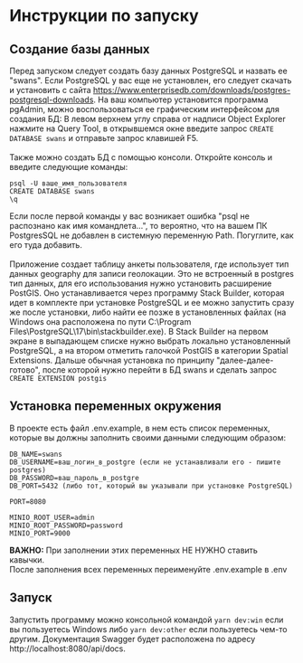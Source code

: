 # Инструкции по запуску

## Создание базы данных

Перед запуском следует создать базу данных PostgreSQL и назвать ее "swans". Если PostgreSQL у вас еще не установлен, его следует скачать и установить с сайта https://www.enterprisedb.com/downloads/postgres-postgresql-downloads.
На ваш компьютер установится программа pgAdmin, можно воспользоваться ее графическим интерфейсом для создания БД: В левом верхнем углу справа от надписи Object Explorer нажмите на Query Tool,
в открывшемся окне введите запрос `CREATE DATABASE swans` и отправьте запрос клавишей F5.\
\
Также можно создать БД с помощью консоли. Откройте консоль и введите следующие команды:

```
psql -U ваше_имя_пользователя
CREATE DATABASE swans
\q
```

Если после первой команды у вас возникает ошибка "psql не распознано как имя командлета...", то вероятно, что на вашем ПК PostgresSQL не добавлен в системную переменную Path. Погуглите, как его туда добавить.
\
\
Приложение создает таблицу анкеты пользователя, где использует тип данных geography для записи геолокации. Это не встроенный в postgres тип данных, для его использования нужно установить расширение PostGIS. Оно устанавливается через программу Stack Builder, которая идет в комплекте при установке PostgreSQL и ее можно запустить сразу же после установки, либо найти ее позже в установленных файлах (на Windows она расположена по пути C:\Program Files\PostgreSQL\17\bin\stackbuilder.exe). В Stack Builder на первом экране в выпадающем списке нужно выбрать локально установленный PostgreSQL, а на втором отметить галочкой PostGIS в категории Spatial Extensions. Дальше обычная установка по принципу "далее-далее-готово", после которой нужно перейти в БД swans и сделать запрос `CREATE EXTENSION postgis`

## Установка переменных окружения

В проекте есть файл .env.example, в нем есть список переменных, которые вы должны заполнить своими данными следующим образом:

```
DB_NAME=swans
DB_USERNAME=ваш_логин_в_postgre (если не устанавливали его - пишите postgres)
DB_PASSWORD=ваш_пароль_в_postgre
DB_PORT=5432 (либо тот, который вы указывали при установке PostgreSQL)

PORT=8080

MINIO_ROOT_USER=admin
MINIO_ROOT_PASSWORD=password
MINIO_PORT=9000
```

**ВАЖНО:** При заполнении этих переменных НЕ НУЖНО ставить кавычки.\
После заполнения всех переменных переименуйте .env.example в .env

## Запуск

Запустить программу можно консольной командой `yarn dev:win` если вы пользуетесь Windows либо `yarn dev:other` если пользуетесь чем-то другим. Документация Swagger будет расположена по адресу
http://localhost:8080/api/docs.
